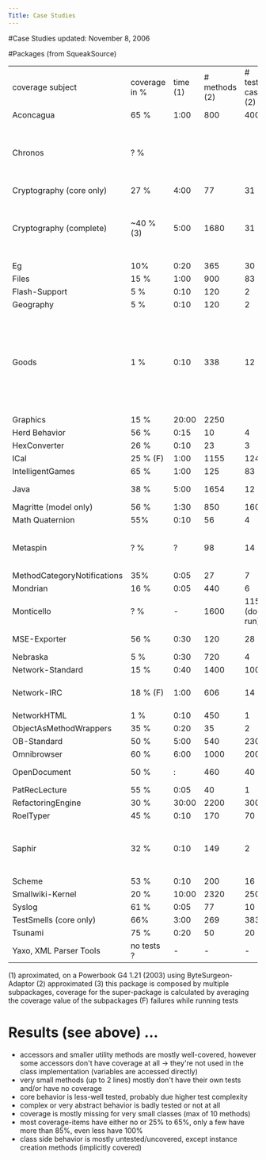 ```yaml
---
Title: Case Studies
---
```

#Case Studies
updated: November 8, 2006

#Packages (from SqueakSource)

| | | | | | |
|---|---|---|---|---|---|
|  coverage subject | coverage in % | time (1) | # methods (2) | # test-cases (2) | Notes 
| Aconcagua | 65 % | 1:00 | 800 | 400 
| Chronos | ? % | | | | install of environment meesed up the image, selectors missing, ...
| Cryptography (core only) | 27 % | 4:00 | 77 | 31 | 
| Cryptography (complete) | ~40 % (3) | 5:00 | 1680 | 31 | #encrypt is mostly fully-covered, but #decrypt not, no tests for SSL?
| Eg | 10% | 0:20 | 365 | 30
| Files | 15 % | 1:00 | 900 | 83 
| Flash-Support | 5 % | 0:10 | 120 | 2
| Geography | 5 % | 0:10 | 120 | 2
| Goods | 1 % | 0:10 | 338 | 12 | all tests have errors -> no db; instrumenting class-extension-methods causes Christo to crash the image &mdash;> CHECK !!!
| Graphics | 15 % | 20:00 | 2250 | 
| Herd Behavior | 56 % | 0:15 | 10 | 4
| HexConverter | 26 % | 0:10 | 23 | 3
| ICal | 25 % (F) | 1:00 | 1155 |124 |
| IntelligentGames | 65 % | 1:00 | 125 | 83
| Java | 38 % | 5:00 |  1654 | 12 | tests run quite slow
| Magritte (model only) | 56 % | 1:30 | 850 | 1600
| Math Quaternion | 55% | 0:10 | 56 | 4 |
| Metaspin | ? % | ? | 98 | 14 | tests run extremely slow with instrumentation
| MethodCategoryNotifications | 35% | 0:05 | 27 | 7 |
| Mondrian | 16 % | 0:05 | 440 | 6 
| Monticello | ? % | - | 1600 | 115 (don't run)
| MSE-Exporter | 56 % | 0:30 | 120 | 28 | 1 error, 2 failures
| Nebraska | 5 % | 0:30 | 720 | 4 
| Network-Standard | 15 % | 0:40 | 1400 | 100
| Network-IRC | 18 % (F) | 1:00 | 606 | 14 | only tests for profile and server
| NetworkHTML | 1 % | 0:10 | 450 | 1  
| ObjectAsMethodWrappers | 35 % | 0:20 | 35 | 2
| OB-Standard | 50 % | 5:00 | 540 | 230
| Omnibrowser | 60 % | 6:00 | 1000 | 200 
| OpenDocument | 50 % | : | 460 | 40 | no "primitive" tests
| PatRecLecture | 55 % | 0:05 | 40 | 1 
| RefactoringEngine | 30 % | 30:00 | 2200 | 300 
| RoelTyper | 45 % | 0:10 | 170 | 70
| Saphir | 32 % | 0:10 | 149 | 2 | problems while loading package, some tests might omitted (?)
| Scheme | 53 % | 0:10 | 200 | 16
| Smallwiki-Kernel | 20 % | 10:00 | 2320 | 250
| Syslog | 61 % | 0:05 | 77 | 10
| TestSmells (core only) | 66% | 3:00 | 269 | 383
| Tsunami | 75 % | 0:20 | 50 | 20
| Yaxo, XML Parser Tools | no tests ? | - | - | - 

(1) aproximated, on a Powerbook G4 1.21 (2003) using ByteSurgeon-Adaptor
(2) approximated
(3) this package is composed by multiple subpackages, coverage for the super-package is calculated by averaging the coverage value of the subpackages
(F) failures while running tests

# Results (see above) ...

-  accessors and smaller utility methods are mostly well-covered, however some accessors don't have coverage at all -> they're not used in the class implementation (variables are accessed directly)
-  very small methods (up to 2 lines) mostly don't have their own tests and/or have no coverage
-  core behavior is less-well tested, probably due higher test complexity 
-  complex or very abstract behavior is badly tested or not at all
-  coverage is mostly missing for very small classes (max of 10 methods)
-  most coverage-items have either no or 25% to 65%, only a few have more than 85%, even less have 100%
-  class side behavior is mostly untested/uncovered, except instance creation methods (implicitly covered)
